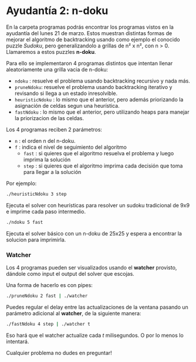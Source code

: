 # Ayudantía 2: n-doku

En la carpeta programas podrás encontrar los programas vistos en la ayudantía del lunes 21 de marzo. Estos muestran distintas formas de mejorar el algoritmo de backtracking usando como ejemplo el conocido puzzle _Sudoku_, pero generalizandolo a grillas de n² x n², con n > 0. Llamaremos a estos puzzles **n-doku**.

Para ello se implementaron 4 programas distintos que intentan llenar aleatoriamente una grilla vacia de n-doku:

* `ndoku` : resuelve el problema usando backtracking recursivo y nada más.
* `pruneNdoku`: resuelve el problema usando backtracking iterativo y revisando si llega a un estado inresolvible.
* `heuristicNdoku` : lo mismo que el anterior, pero además priorizando la asignación de celdas segun una heurística.
* `fastNdoku` : lo mismo que el anterior, pero utilizando heaps para manejar la priorizacion de las celdas.

Los 4 programas reciben 2 parámetros:

* `n` : el orden n del n-doku.
* `f` : indica el nivel de seguimiento del algoritmo
  * `fast` : si quieres que el algoritmo resuelva el problema y luego imprima la solución
  * `step` : si quieres que el algoritmo imprima cada decisión que toma para llegar a la solución

Por ejemplo:

```sh
./heuristicNdoku 3 step
```

Ejecuta el solver con heurísticas para resolver un sudoku tradicional de 9x9 e imprime cada paso intermedio.

```sh
./ndoku 5 fast
```

Ejecuta el solver básico con un n-doku de 25x25 y espera a encontrar la solucion para imprimirla.

### Watcher

Los 4 programas pueden ser visualizados usando el **watcher** provisto, dándole como input el output del solver que escojas.

Una forma de hacerlo es con pipes:

```sh
./pruneNdoku 2 fast | ./watcher
```

Puedes regular el delay entre las actualizaciones de la ventana pasando un parámetro adicional al **watcher**, de la siguiente manera:

```sh
./fastNdoku 4 step | ./watcher t
```
Eso hará que el watcher actualize cada _t_ milisegundos. O por lo menos lo intentará.

Cualquier problema no dudes en preguntar!

